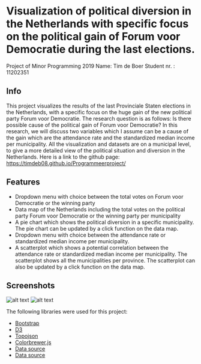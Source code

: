 #  Visualization of political diversion in the Netherlands with specific focus on the political gain of Forum voor Democratie during the last elections.

Project of Minor Programming 2019
Name: Tim de Boer
Student nr. : 11202351

__Info__
---
This project visualizes the results of the last Provinciale Staten elections in the Netherlands, with a specific focus on the huge gain of the new political party Forum voor Democratie. The research question is as follows: Is there possible cause of the political gain of Forum voor Democratie? In this research, we will discuss two variables which I assume can be a cause of the gain which are the attendance rate and the standardized median income per municipality. All the visualization and datasets are on a municipal level, to give a more detailed view of the political situation and diversion in the Netherlands. Here is a link to the github page:
https://timdeb08.github.io/Programmeerproject/



__Features__
---
- Dropdown menu with choice between the total votes on Forum voor Democratie or the winning party
- Data map of the Netherlands including the total votes on the political party Forum voor Democratie or the winning party per municipality
- A pie chart which shows the political diversion in a specific municipality. The pie chart can be updated by a click function on the data map.
- Dropdown menu with choice between the attendance rate or standardized median income per municipality.
- A scatterplot which shows a potential correlation between the attendance rate or standardized median income per municipality. The scatterplot shows all the municipalities per province. The scatterplot can also be updated by a click function on the data map.

__Screenshots__
---
![alt text](https://github.com/timdeb08/Programmeerproject/blob/master/doc/scherm1.jpeg)
![alt text](https://github.com/timdeb08/Programmeerproject/blob/master/doc/scherm2.jpeg)

The following libraries were used for this project:

- [Bootstrap](https://getbootstrap.com/)
- [D3](https://d3js.org/)
- [Topojson](https://github.com/topojson/topojson)
- [Colorbrewer.js](http://colorbrewer2.org/#type=sequential&scheme=BuGn&n=3)
- [Data source](https://www.kiesraad.nl/)
- [Data source](https://www.cbs.nl/nl-nl/cijfers)
